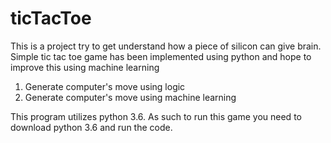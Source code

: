 # ticTacToe
This is a project try to get understand how a piece of silicon can give brain. Simple tic tac toe game has been implemented using python and hope to improve this using machine learning

1) Generate computer's move using logic
2) Generate computer's move using machine learning

This program utilizes python 3.6. As such to run this game you need to download python 3.6 and run the code. 
